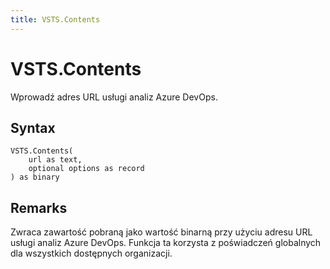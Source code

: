 ```yaml
---
title: VSTS.Contents
---
```


# VSTS.Contents


Wprowadź adres URL usługi analiz Azure DevOps.


## Syntax

```powerquery
VSTS.Contents(
    url as text,
    optional options as record
) as binary
```


## Remarks

Zwraca zawartość pobraną jako wartość binarną przy użyciu adresu URL usługi analiz Azure DevOps. Funkcja ta korzysta z poświadczeń globalnych dla wszystkich dostępnych organizacji.


